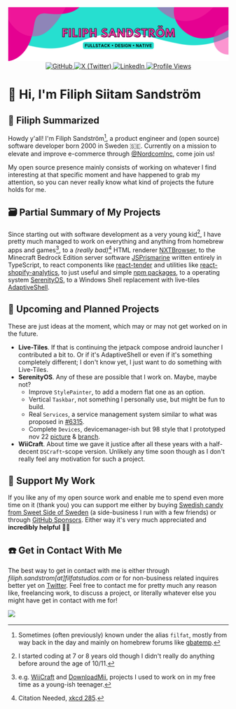<img src="header.svg" alt="Filiph Sandström Banner" />
<div align="center">
    <a href="https://github.com/filiphsps">
        <img src="https://img.shields.io/badge/GitHub-%40filiphsps-239a3b.svg" alt="GitHub"  />
    </a>
    <a href="https://twitter.com/filiphsandstrom">
        <img src="https://img.shields.io/badge/Twitter-%40filiphsandstrom-58a1f2.svg" alt="X (Twitter)" />
    </a>
    <a href="https://www.linkedin.com/in/filiphsandstrom/">
        <img src="https://img.shields.io/badge/Linked-In-0c66c3.svg" alt="LinkedIn" />
    </a>
    <a href="https://github.com/filiphsps">
        <img src="https://komarev.com/ghpvc/?username=filiphsps&color=yellow" alt="Profile Views" />
    </a>
</div>

# 🤠 Hi, I'm Filiph Siitam Sandström

## 📖 Filiph Summarized

Howdy y'all! I'm Filiph Sandström[^1], a product engineer and (open source) software developer born 2000 in Sweden 🇸🇪. Currently on a mission to elevate and improve e-commerce through [@NordcomInc](https://github.com/NordcomInc), come join us!

My open source presence mainly consists of working on whatever I find interesting at that specific moment and have happened to grab my attention, so you can never really know what kind of projects the future holds for me.

[^1]: Sometimes (often previously) known under the alias `filfat`, mostly from way back in the day and mainly on homebrew forums like [gbatemp](https://gbatemp.net/members/filfat.318416/).

## 🗃️ Partial Summary of My Projects

Since starting out with software development as a very young kid[^2], I have pretty much managed to work on everything and anything from homebrew apps and games[^3], to a _(really bad)_[^4] HTML renderer [NXTBrowser](https://github.com/filiphsps/NXTBrowser), to the Minecraft Bedrock Edition server software [JSPrismarine](https://github.com/JSPrismarine/JSPrismarine) written entirely in TypeScript, to react components like [react-tender](https://github.com/sweet-side-of-sweden/react-tender) and utilities like [react-shopify-analytics](https://github.com/sweet-side-of-sweden/react-shopify-analytics), to just useful and simple [npm packages](https://www.npmjs.com/~filiphsandstrom), to a operating system [SerenityOS](https://github.com/SerenityOS/serenity/commits/master/?author=filiphsps), to a Windows Shell replacement with live-tiles [AdaptiveShell](https://github.com/filiphsps/AdaptiveShell).

[^2]: I started coding at 7 or 8 years old though I didn't really do anything before around the age of 10/11.
[^3]: e.g. [WiiCraft](https://github.com/filiphsps/WiiCraft) and [DownloadMii](https://github.com/filiphsps/DownloadMii-3DS), projects I used to work on in my free time as a young-ish teenager.
[^4]: Citation Needed, [xkcd 285](https://xkcd.com/285/).

## 👀 Upcoming and Planned Projects

These are just ideas at the moment, which may or may not get worked on in the future.

- **Live-Tiles**. If that is continuing the jetpack compose android launcher I contributed a bit to. Or if it's AdaptiveShell or even if it's something completely different; I don't know yet, I just want to do something with Live-Tiles.
- **SerenityOS**. Any of these are possible that I work on. Maybe, maybe not?
  - Improve `StylePainter`, to add a modern flat one as an option.
  - Vertical `Taskbar`, not something I personally use, but might be fun to build.
  - Real `Services`, a service management system similar to what was proposed in [#6315](https://github.com/SerenityOS/serenity/pull/6315).
  - Complete `Devices`, devicemanager-ish but 98 style that I prototyped nov 22 [picture](https://cdn.discordapp.com/attachments/830522505605283866/1047590886395093104/image.png) & [branch](https://github.com/SerenityOS/serenity/compare/master...filiphsps:serenity:dev-devmgmt).
- **WiiCraft**. About time we gave it justice after all these years with a half-decent `DSCraft`-scope version. Unlikely any time soon though as I don't really feel any motivation for such a project.

## 🤩 Support My Work

If you like any of my open source work and enable me to spend even more time on it (thank you) you can support me either by buying [Swedish candy from Sweet Side of Sweden](https://www.sweetsideofsweden.com/?utm_source=GitHub&utm_campaign=opensource&utm_content=filiphsps/README.md) (a side-business I run with a few friends) or through [GitHub Sponsors](https://github.com/sponsors/filiphsps). Either way it's very much appreciated and **incredibly helpful** 💛💛

## ☎️ Get in Contact With Me

The best way to get in contact with me is either through _filiph.sandstrom[at]filfatstudios.com_ or for non-business related inquires better yet on [Twitter](https://twitter.com/filiphsandstrom). Feel free to contact me for pretty much any reason like, freelancing work, to discuss a project, or literally whatever else you might have get in contact with me for!

![](https://hit.yhype.me/github/profile?user_id=108444335)
